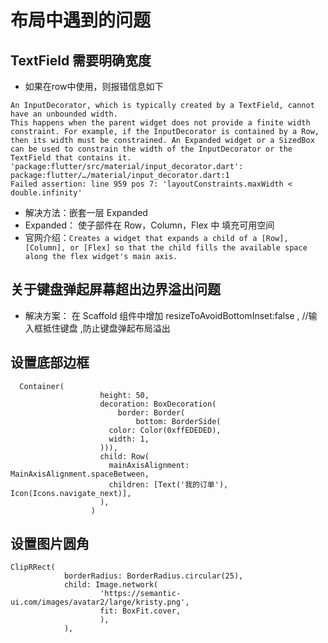# 布局中遇到的问题
## TextField 需要明确宽度
* 如果在row中使用，则报错信息如下
```
An InputDecorator, which is typically created by a TextField, cannot have an unbounded width.
This happens when the parent widget does not provide a finite width constraint. For example, if the InputDecorator is contained by a Row, then its width must be constrained. An Expanded widget or a SizedBox can be used to constrain the width of the InputDecorator or the TextField that contains it.
'package:flutter/src/material/input_decorator.dart':
package:flutter/…/material/input_decorator.dart:1
Failed assertion: line 959 pos 7: 'layoutConstraints.maxWidth < double.infinity'

```
* 解决方法：嵌套一层 Expanded
* Expanded： 使子部件在 Row，Column，Flex 中 填充可用空间
* 官网介绍：`Creates a widget that expands a child of a [Row], [Column], or [Flex] so that the child fills the available space along the flex widget's main axis.`

## 关于键盘弹起屏幕超出边界溢出问题
* 解决方案： 在 Scaffold 组件中增加  resizeToAvoidBottomInset:false , //输入框抵住键盘 ,防止键盘弹起布局溢出

## 设置底部边框
```
  Container(
                    height: 50,
                    decoration: BoxDecoration(
                        border: Border(
                            bottom: BorderSide(
                      color: Color(0xffEDEDED),
                      width: 1,
                    ))),
                    child: Row(
                      mainAxisAlignment: MainAxisAlignment.spaceBetween,
                      children: [Text('我的订单'), Icon(Icons.navigate_next)],
                    ),
                  )
```

## 设置图片圆角
```
ClipRRect(
            borderRadius: BorderRadius.circular(25),
            child: Image.network(
                    'https://semantic-ui.com/images/avatar2/large/kristy.png',
                    fit: BoxFit.cover,
                    ),
            ),
```
